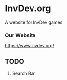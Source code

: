 # InvDev.org
A website for InvDev games

### Our Website
https://www.invdev.org/


## TODO
1. Search Bar
